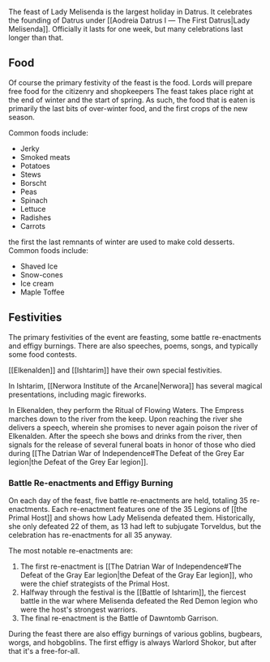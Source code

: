 The feast of Lady Melisenda is the largest holiday in Datrus. It celebrates the founding of Datrus under [[Aodreia Datrus Ⅰ ― The First Datrus|Lady Melisenda]]. Officially it lasts for one week, but many celebrations last longer than that.
## Food
Of course the primary festivity of the feast is the food. Lords will prepare free food for the citizenry and shopkeepers  The feast takes place right at the end of winter and the start of spring. As such, the food that is eaten is primarily the last bits of over-winter food, and the first crops of the new season.

Common foods include:
- Jerky
- Smoked meats
- Potatoes
- Stews
- Borscht
- Peas
- Spinach
- Lettuce
- Radishes
- Carrots

the first the last remnants of winter are used to make cold desserts. Common foods include:
- Shaved Ice
- Snow-cones
- Ice cream
- Maple Toffee
## Festivities
The primary festivities of the event are feasting, some battle re-enactments and effigy burnings. There are also speeches, poems, songs, and typically some food contests.

[[Elkenalden]] and [[Ishtarim]] have their own special festivities.

In Ishtarim, [[Nerwora Institute of the Arcane|Nerwora]] has several magical presentations, including magic fireworks.

In Elkenalden, they perform the Ritual of Flowing Waters. The Empress marches down to the river from the keep. Upon reaching the river she delivers a speech, wherein she promises to never again poison the river of Elkenalden. After the speech she bows and drinks from the river, then signals for the release of several funeral boats in honor of those who died during [[The Datrian War of Independence#The Defeat of the Grey Ear legion|the Defeat of the Grey Ear legion]].
### Battle Re-enactments and Effigy Burning
On each day of the feast, five battle re-enactments are held, totaling 35 re-enactments. Each re-enactment features one of the 35 Legions of [[the Primal Host]] and shows how Lady Melisenda defeated them. Historically, she only defeated 22 of them, as 13 had left to subjugate Torveldus, but the celebration has re-enactments for all 35 anyway.

The most notable re-enactments are:
1) The first re-enactment is [[The Datrian War of Independence#The Defeat of the Gray Ear legion|the Defeat of the Gray Ear legion]], who were the chief strategists of the Primal Host.
2) Halfway through the festival is the [[Battle of Ishtarim]], the fiercest battle in the war where Melisenda defeated the Red Demon legion who were the host's strongest warriors.
3) The final re-enactment is the Battle of Dawntomb Garrison.

During the feast there are also effigy burnings of various goblins, bugbears, worgs, and hobgoblins. The first effigy is always Warlord Shokor, but after that it's a free-for-all.